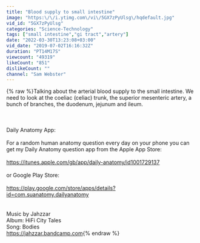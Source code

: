 ```yaml
---
title: "Blood supply to small intestine"
image: "https:\/\/i.ytimg.com\/vi\/5GX7zPyUlsg\/hqdefault.jpg"
vid_id: "5GX7zPyUlsg"
categories: "Science-Technology"
tags: ["small intestine","gi tract","artery"]
date: "2022-03-30T13:23:08+03:00"
vid_date: "2019-07-02T16:16:32Z"
duration: "PT14M17S"
viewcount: "49319"
likeCount: "851"
dislikeCount: ""
channel: "Sam Webster"
---
```

{% raw %}Talking about the arterial blood supply to the small intestine. We need to look at the coeliac (celiac) trunk, the superior mesenteric artery, a bunch of branches, the duodenum, jejunum and ileum.<br /><br /><br /><br />Daily Anatomy App:<br /><br />For a random human anatomy question every day on your phone you can get my Daily Anatomy question app from the Apple App Store:<br /><br /><a rel="nofollow" target="blank" href="https://itunes.apple.com/gb/app/daily-anatomy/id1001729137">https://itunes.apple.com/gb/app/daily-anatomy/id1001729137</a><br /><br /> or Google Play Store:<br /><br /><a rel="nofollow" target="blank" href="https://play.google.com/store/apps/details?id=com.suanatomy.dailyanatomy">https://play.google.com/store/apps/details?id=com.suanatomy.dailyanatomy</a><br /><br /><br />Music by Jahzzar<br />Album: HiFi City Tales<br />Song: Bodies<br /><a rel="nofollow" target="blank" href="https://jahzzar.bandcamp.com">https://jahzzar.bandcamp.com</a>{% endraw %}
